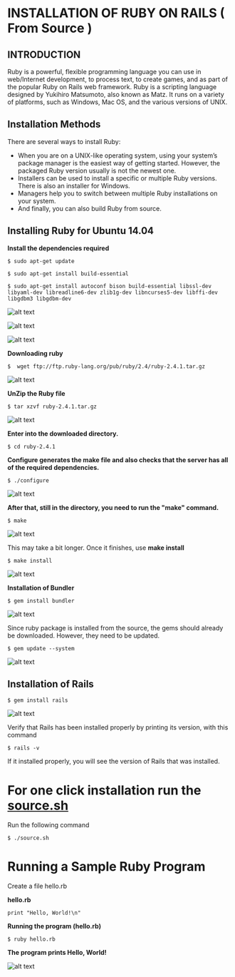 INSTALLATION OF RUBY ON RAILS ( From Source )
=============================================

INTRODUCTION
------------

Ruby is a powerful, flexible programming language you can use in web/Internet development, to process text, to create games, and as part of the popular Ruby on Rails web framework. Ruby is a scripting language designed by Yukihiro Matsumoto, also known as Matz. It runs on a variety of platforms, such as Windows, Mac OS, and the various versions of UNIX.

Installation Methods
--------------------

There are several ways to install Ruby:
* When you are on a UNIX-like operating system, using your system’s package manager is the easiest way of getting started. However, the packaged Ruby version usually is not the newest one. 
* Installers can be used to install a specific or multiple Ruby versions. There is also an installer for Windows. 
* Managers help you to switch between multiple Ruby installations on your system. 
* And finally, you can also build Ruby from source. 

Installing Ruby for Ubuntu 14.04
--------------------------------

**Install the dependencies required**
                                                                                                                                                                                  
```
$ sudo apt-get update

$ sudo apt-get install build-essential

$ sudo apt-get install autoconf bison build-essential libssl-dev libyaml-dev libreadline6-dev zlib1g-dev libncurses5-dev libffi-dev  libgdbm3 libgdbm-dev
```
![alt text](https://github.com/tejarvs/installation/blob/master/images/source/1.png)

![alt text](https://github.com/tejarvs/installation/blob/master/images/source/2.png)

![alt text](https://github.com/tejarvs/installation/blob/master/images/source/3.png)


**Downloading ruby**

```
$  wget ftp://ftp.ruby-lang.org/pub/ruby/2.4/ruby-2.4.1.tar.gz
```

![alt text](https://github.com/tejarvs/installation/blob/master/images/source/4.png)

**UnZip the Ruby file**
                                                                    
```
$ tar xzvf ruby-2.4.1.tar.gz
```                                                                   
![alt text](https://github.com/tejarvs/installation/blob/master/images/source/5.png)

**Enter into the downloaded directory.**
                                                                    
```
$ cd ruby-2.4.1
```                                                                   

**Configure generates the make file and also checks that the server has all of the required dependencies.** 

```
$ ./configure
```                                                                   
![alt text](https://github.com/tejarvs/installation/blob/master/images/source/6.png)


**After that, still in the directory, you need to run the "make" command.**
                                                                    
```
$ make
```                                                                  
![alt text](https://github.com/tejarvs/installation/blob/master/images/source/7.png)

This may take a bit longer. Once it finishes, use **make install**
                                                                    
```
$ make install  
```                                                                  
![alt text](https://github.com/tejarvs/installation/blob/master/images/source/8.png)

**Installation of Bundler**
 
```
$ gem install bundler
```                                                                  
![alt text](https://github.com/tejarvs/installation/blob/master/images/source/9.png)

Since ruby package is installed from the source, the gems should already be downloaded. However, they need to be updated.
                                                                 
```
$ gem update --system
```                                                                  
![alt text](https://github.com/tejarvs/installation/blob/master/images/source/10.png)

Installation of Rails
---------------------
                                                                 
```
$ gem install rails
```

![alt text](https://github.com/tejarvs/installation/blob/master/images/source/11.png)

Verify that Rails has been installed properly by printing its version, with this command
```
$ rails -v
```
If it installed properly, you will see the version of Rails that was installed.

For one click installation run the [source.sh](https://github.com/tejarvs/installation/blob/master/shell-script/source.sh) 
=========================================================================================================================

Run the following command

```
$ ./source.sh
```
Running a Sample Ruby Program
=============================

Create a file hello.rb

**hello.rb**
```
print "Hello, World!\n"
```

**Running the program (hello.rb)**

```
$ ruby hello.rb
```

**The program prints Hello, World!**

![alt text](https://github.com/tejarvs/installation/blob/master/images/f.png)
